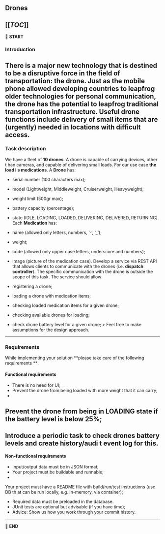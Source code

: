 ## Drones
[[_TOC_]]
---
:scroll: **START**

### Introduction
There is a major new technology that is destined to be a disruptive force in the 
field of transportation: **the drone**. Just as the mobile phone allowed 
developing countries to leapfrog older technologies for personal communication, the drone
 has the potential to leapfrog traditional transportation infrastructure.
Useful drone functions include delivery of small items that are (urgently) needed
 in locations with difficult access.
---
### Task description
We have a fleet of **10 drones**. A drone is capable of carrying devices, other t
han cameras, and capable of delivering small loads. For our use case **the load i
s medications**.
A **Drone** has:
- serial number (100 characters max);
- model (Lightweight, Middleweight, Cruiserweight, Heavyweight);
- weight limit (500gr max);
- battery capacity (percentage);
- state (IDLE, LOADING, LOADED, DELIVERING, DELIVERED, RETURNING).
Each **Medication** has: 
- name (allowed only letters, numbers, ‘-‘, ‘_’);
- weight;
- code (allowed only upper case letters, underscore and numbers);
- image (picture of the medication case).
Develop a service via REST API that allows clients to communicate with the drones
 (i.e. **dispatch controller**). The specific communication with the drone is 
outside the scope of this task. 
The service should allow:

- registering a drone;
- loading a drone with medication items;
- checking loaded medication items for a given drone; 
- checking available drones for loading;
- check drone battery level for a given drone;
&gt; Feel free to make assumptions for the design approach. 
---
### Requirements
While implementing your solution **please take care of the following requirements
**: 
#### Functional requirements
- There is no need for UI;
- Prevent the drone from being loaded with more weight that it can carry;
-
 Prevent the drone from being in LOADING state if the battery level is **below 25%**;
-
 Introduce a periodic task to check drones battery levels and create history/audi
t event log for this.
---
#### Non-functional requirements
- Input/output data must be in JSON format;
- Your project must be buildable and runnable;
-
 Your project must have a README file with build/run/test instructions (use DB th
at can be run locally, e.g. in-memory, via container);
- Required data must be preloaded in the database.
- JUnit tests are optional but advisable (if you have time);
- Advice: Show us how you work through your commit history.
---
:scroll: **END**